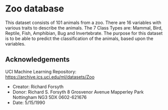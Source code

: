 # Zoo database

This dataset consists of 101 animals from a zoo. There are 16 variables with various traits to describe the animals. The 7 Class Types are: Mammal, Bird, Reptile, Fish, Amphibian, Bug and Invertebrate. The purpose for this dataset is to be able to predict the classification of the animals, based upon the variables.

## Acknowledgements

UCI Machine Learning Repository: <https://archive.ics.uci.edu/ml/datasets/Zoo>

- Creator: Richard Forsyth
- Donor: Richard S. Forsyth
  8 Grosvenor Avenue
  Mapperley Park
  Nottingham NG3 5DX
  0602-621676
- Date: 5/15/1990